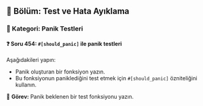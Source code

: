 ## 📘 Bölüm: Test ve Hata Ayıklama  
### 🔹 Kategori: Panik Testleri  
#### ❓ Soru 454: `#[should_panic]` ile panik testleri

Aşağıdakileri yapın:

- Panik oluşturan bir fonksiyon yazın.
- Bu fonksiyonun paniklediğini test etmek için `#[should_panic]` özniteliğini kullanın.

🔧 **Görev:** Panik beklenen bir test fonksiyonu yazın.
